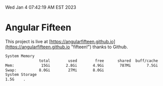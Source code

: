 Wed Jan  4 07:42:19 AM EST 2023

# Angular Fifteen


This project is live at [https://angularfifteen.github.io](https://angularfifteen.github.io "fifteen!") thanks to Github.

```bash
System Memory
               total        used        free      shared  buff/cache   available
Mem:            15Gi       2.8Gi       4.9Gi       787Mi       7.5Gi        11Gi
Swap:          8.0Gi        27Mi       8.0Gi
System Storage
1.5G	.
```
